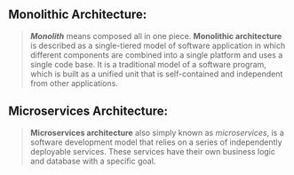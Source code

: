 <h2>Monolithic Architecture:</h2>

> <i><b>Monolith</b></i> means composed all in one piece.
> <b>Monolithic architecture</b> is described as a single-tiered model of software application in which different components are combined into a single platform and uses a single code base.
> It is a traditional model of a software program, which is built as a unified unit that is self-contained and independent from other applications.


<h2>Microservices Architecture:</h2>

> <b>Microservices architecture</b> also simply known as <i>microservices</i>, is a software development model that relies on a series of independently deployable services.
> These services have their own business logic and database with a specific goal.


